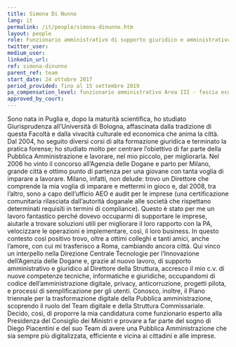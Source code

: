 ```yaml
---
title: Simona Di Nunno
lang: it
permalink: /it/people/simona-dinunno.htm 
layout: people
role: Funzionario amministrativo di supporto giuridico e amministrativo
twitter_user: 
medium_user: 
linkedin_url:
ref: simona-dinunno
parent_ref: team
start_date: 24 ottobre 2017
period_provided: fino al 15 settembre 2019
pa_compensation_level: funzionario amministrativo Area III - fascia economica F2 
approved_by_court: 
---
```

Sono nata in Puglia e, dopo la maturità scientifica, ho studiato Giurisprudenza all’Università di Bologna, affascinata dalla tradizione di questa Facoltà e dalla vivacità culturale ed economica che anima la città.
Dal 2004, ho seguito diversi corsi di alta formazione giuridica e terminato la pratica forense; ho studiato molto per centrare l’obiettivo di far parte della Pubblica Amministrazione e lavorare, nel mio piccolo, per migliorarla.
Nel 2006 ho vinto il concorso all’Agenzia delle Dogane e parto per Milano, grande città e ottimo punto di partenza per una giovane con tanta voglia di imparare a lavorare.
Milano, infatti, non delude: trovo un Direttore che comprende la mia voglia di imparare e mettermi in gioco e, dal 2008, tra l’altro, sono a capo dell’ufficio AEO e audit per le imprese (una certificazione comunitaria rilasciata dall’autorità doganale alle società che rispettano determinati requisiti in termini di compliance). Questo è stato per me un lavoro fantastico perché dovevo occuparmi di supportare le imprese, aiutarle a trovare soluzioni utili per migliorare il loro rapporto con la PA, velocizzare le operazioni e implementare, così, il loro business.
In questo contesto così positivo trovo, oltre a ottimi colleghi e tanti amici, anche l’amore, con cui mi trasferisco a Roma, cambiando ancora città. Qui vinco un interpello nella Direzione Centrale Tecnologie per l’Innovazione dell’Agenzia delle Dogane e, grazie al nuovo lavoro, di supporto amministrativo e giuridico al Direttore della Struttura, accresco il mio c.v. di nuove competenze tecniche, informatiche e giuridiche, occupandomi di codice dell’amministrazione digitale, privacy, anticorruzione, progetti pilota, e processi di semplificazione per gli utenti. Conosco, inoltre, il Piano triennale per la trasformazione digitale della Pubblica amministrazione, scoprendo il ruolo del Team digitale e della Struttura Commissariale.
Decido, così, di proporre la mia candidatura come funzionario esperto alla Presidenza del Consiglio dei Ministri e provare a far parte del sogno di Diego Piacentini e del suo Team di avere una Pubblica Amministrazione che sia sempre più digitalizzata, efficiente e vicina ai cittadini e alle imprese.
